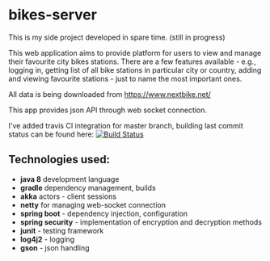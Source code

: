 bikes-server
===========
This is my side project developed in spare time. (still in progress)

This web application aims to provide platform for users to view and manage their favourite city bikes stations.
There are a few features available - e.g., logging in, getting list of all bike stations in particular city or country, 
adding and viewing favourite stations - just to name the most important ones.


All data is being downloaded from <https://www.nextbike.net/>
 
This app provides json API through web socket connection.


I've added travis CI integration for master branch, building last commit status can be found here: [![Build Status](https://travis-ci.org/pgrudev/bikes-server.svg?branch=master)](https://travis-ci.org/pgrudev/bikes-server)

Technologies used:
---------------
  * **java 8** development language
  * **gradle** dependency management, builds
  * **akka** actors - client sessions
  * **netty** for managing web-socket connection
  * **spring boot** - dependency injection, configuration
  * **spring security** - implementation of encryption and decryption methods 
  * **junit** - testing framework
  * **log4j2** - logging
  * **gson** - json handling
 